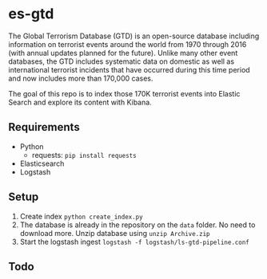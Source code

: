 # es-gtd

The Global Terrorism Database (GTD) is an open-source database including information on terrorist events around the world from 1970 through 2016 (with annual updates planned for the future). Unlike many other event databases, the GTD includes systematic data on domestic as well as international terrorist incidents that have occurred during this time period and now includes more than 170,000 cases.

The goal of this repo is to index those 170K terrorist events into Elastic Search and explore its content with Kibana.

## Requirements
- Python
    - requests: `pip install requests`
- Elasticsearch
- Logstash

## Setup
1. Create index `python create_index.py`
2. The database is already in the repository on the `data` folder. No need to download more. Unzip database using `unzip Archive.zip`
3. Start the logstash ingest `logstash -f logstash/ls-gtd-pipeline.conf`

## Todo
